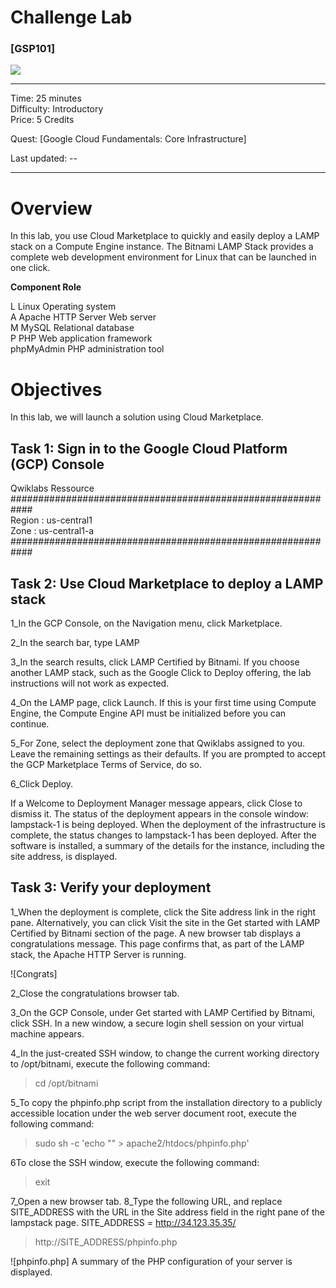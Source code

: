 # Challenge Lab


### [GSP101]

![](https://cdn.qwiklabs.com/GMOHykaqmlTHiqEeQXTySaMXYPHeIvaqa2qHEzw6Occ%3D)

---

Time: 25 minutes<br>
Difficulty: Introductory<br>
Price: 5 Credits

Quest: [Google Cloud Fundamentals: Core Infrastructure]<br>

Last updated:  --

---

# Overview

In this lab, you use Cloud Marketplace to quickly and easily deploy a LAMP stack on a Compute Engine instance. 
The Bitnami LAMP Stack provides a complete web development environment for Linux that can be launched in one click.

**Component	Role**

L Linux	Operating system<br> 
A Apache HTTP Server	Web server<br> 
M MySQL	Relational database<br> 
P PHP	Web application framework<br> 
  phpMyAdmin	PHP administration tool


# Objectives

In this lab, we will launch a solution using Cloud Marketplace.


## Task 1: Sign in to the Google Cloud Platform (GCP) Console

Qwiklabs Ressource<br> 
############################################################<br> 
Region : us-central1<br> 
Zone : us-central1-a<br> 
############################################################<br> 


## Task 2: Use Cloud Marketplace to deploy a LAMP stack

1_In the GCP Console, on the Navigation menu, click Marketplace.

2_In the search bar, type LAMP

3_In the search results, click LAMP Certified by Bitnami.
If you choose another LAMP stack, such as the Google Click to Deploy offering, the lab instructions will not work as expected.

4_On the LAMP page, click Launch.
If this is your first time using Compute Engine, the Compute Engine API must be initialized before you can continue.

5_For Zone, select the deployment zone that Qwiklabs assigned to you.
Leave the remaining settings as their defaults.
If you are prompted to accept the GCP Marketplace Terms of Service, do so.

6_Click Deploy.

If a Welcome to Deployment Manager message appears, click Close to dismiss it.
The status of the deployment appears in the console window: lampstack-1 is being deployed. When the deployment of the infrastructure is complete, the status changes to lampstack-1 has been deployed.
After the software is installed, a summary of the details for the instance, including the site address, is displayed.

## Task 3: Verify your deployment

1_When the deployment is complete, click the Site address link in the right pane.
Alternatively, you can click Visit the site in the Get started with LAMP Certified by Bitnami section of the page. A new browser tab displays a congratulations message. This page confirms that, as part of the LAMP stack, the Apache HTTP Server is running.

![Congrats]

2_Close the congratulations browser tab.

3_On the GCP Console, under Get started with LAMP Certified by Bitnami, click SSH.
In a new window, a secure login shell session on your virtual machine appears.

4_In the just-created SSH window, to change the current working directory to /opt/bitnami, execute the following command:
> cd /opt/bitnami

5_To copy the phpinfo.php script from the installation directory to a publicly accessible location under the web server document root, execute the following command:
> sudo sh -c 'echo "<?php phpinfo(); ?>" > apache2/htdocs/phpinfo.php'

6To close the SSH window, execute the following command:
> exit

7_Open a new browser tab.
8_Type the following URL, and replace SITE_ADDRESS with the URL in the Site address field in the right pane of the lampstack page. 
SITE_ADDRESS = http://34.123.35.35/
> http://SITE_ADDRESS/phpinfo.php

![phpinfo.php]
A summary of the PHP configuration of your server is displayed.



